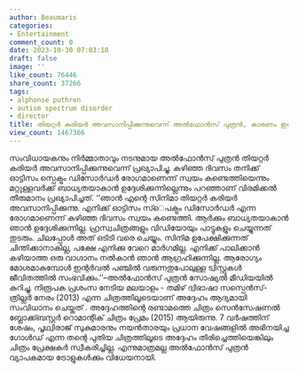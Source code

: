 ```yaml
---
author: Beaumaris
categories:
- Entertainment
comment_count: 0
date: 2023-10-30 07:03:18
draft: false
image: ''
like_count: 76446
share_count: 37266
tags:
- alphonse puthren
- autism spectrum disorder
- director
title: തിയറ്റർ കരിയർ അവസാനിപ്പിക്കുന്നുവെന്ന് അൽഫോൻസ് പുത്രൻ, കാരണം ഇതാണ്
view_count: 1467366
---
```


സംവിധായകനും നിർമ്മാതാവും നടനുമായ അൽഫോൻസ് പുത്രൻ തിയറ്റർ കരിയർ അവസാനിപ്പിക്കുന്നുവെന്ന് പ്രഖ്യാപിച്ചു. കഴിഞ്ഞ ദിവസം തനിക്ക് ഓട്ടിസം സ്പെക്ട്രം ഡിസോർഡർ രോഗമാണെന്ന് സ്വയം കണ്ടെത്തിയെന്നും മറ്റുള്ളവർക്ക് ബാധ്യതയാകാൻ ഉദ്ദേശിക്കുന്നില്ലെന്നും പറഞ്ഞാണ് വിരമിക്കൽ തീരുമാനം പ്രഖ്യാപിച്ചത്. ‘‘ഞാന്‍ എന്റെ സിനിമാ തിയറ്റർ കരിയർ അവസാനിപ്പിക്കുന്നു. എനിക്ക് ഓട്ടിസം സ്െപക്ട്രം ഡിസോർഡർ എന്ന രോഗമാണെന്ന് കഴിഞ്ഞ ദിവസം സ്വയം കണ്ടെത്തി. ആർക്കും ബാധ്യതയാകാൻ ഞാൻ ഉദ്ദേശിക്കുന്നില്ല. ഹ്രസ്വചിത്രങ്ങളും വിഡിയോയും പാട്ടുകളും ചെയ്യുന്നത് തുടരും. ചിലപ്പോൾ അത് ഒടിടി വരെ ചെയ്യും. സിനിമ ഉപേക്ഷിക്കുന്നത് ചിന്തിക്കാനാകില്ല, പക്ഷേ എനിക്കു വേറെ മാർഗമില്ല. എനിക്ക് പാലിക്കാൻ കഴിയാത്ത ഒരു വാഗ്ദാനം നൽകാൻ ഞാൻ ആഗ്രഹിക്കുന്നില്ല. ആരോഗ്യം മോശമാകുമ്പോൾ ഇന്റർവൽ പഞ്ചിൽ വരുന്നതുപോലുള്ള ട്വിസ്റ്റുകൾ ജീവിതത്തിൽ സംഭവിക്കും.’’–അല്‍ഫോൻസ് പുത്രൻ സോഷ്യൽ മീഡിയയിൽ കുറിച്ചു. നിരൂപക പ്രശംസ നേടിയ മലയാളം - തമിഴ് ദ്വിഭാഷാ സസ്പെൻസ്-ത്രില്ലർ നേരം (2013) എന്ന ചിത്രത്തിലൂടെയാണ് അദ്ദേഹം ആദ്യമായി സംവിധാനം ചെയ്തത് . അദ്ദേഹത്തിന്റെ രണ്ടാമത്തെ ചിത്രം സെൻസേഷണൽ ബ്ലോക്ക്ബസ്റ്റർ റൊമാന്റിക് ചിത്രം പ്രേമം (2015) ആയിരുന്നു. 7 വർഷത്തിന് ശേഷം, പൃഥ്വിരാജ് സുകുമാരനും നയൻതാരയും പ്രധാന വേഷങ്ങളിൽ അഭിനയിച്ച ഗോൾഡ് എന്ന തന്റെ പുതിയ ചിത്രത്തിലൂടെ അദ്ദേഹം തിരിച്ചെത്തിയെങ്കിലും ചിത്രം പ്രേക്ഷകർ സ്വീകരിച്ചില്ല. എന്നുമാത്രമല്ല അൽഫോൻസ് പുത്രൻ വ്യാപകമായ ട്രോളുകൾക്കും വിധേയനായി.